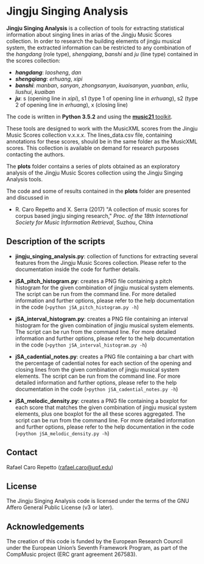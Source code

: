 # Jingju Singing Analysis

**Jingju Singing Analysis** is a collection of tools for extracting statistical information about singing lines in arias of the Jingju Music Scores collection. In order to research the building elements of jingju musical system, the extracted information can be restricted to any combination of the *hangdang* (role type), *shengqiang*, *banshi* and *ju* (line type) contained in the scores collection:
- **_hangdang_**: *laosheng*, *dan*
- **_shengqiang_**: *erhuang*, *xipi*
- **_banshi_**: *manban*, *sanyan*, *zhongsanyan*, *kuaisanyan*, *yuanban*, *erliu*, *liushui*, *kuaiban*
- **_ju_**: s (opening line in *xipi*), s1 (type 1 of opening line in *erhuang*), s2 (type 2 of opening line in *erhuang*), x (closing line)

The code is written in **Python 3.5.2** and using the [**music21** toolkit](http://web.mit.edu/music21/).

These tools are designed to work with the MusicXML scores from the Jingju Music Scores collection v.x.x.x. The lines_data.csv file, containing annotations for these scores, should be in the same folder as the MusicXML scores. This collection is available on demand for research purposes contacting the authors.

The **plots** folder contains a series of plots obtained as an exploratory analysis of the Jingju Music Scores collection using the Jingju Singing Analysis tools.

The code and some of results contained in the **plots** folder are presented and discussed in

- R. Caro Repetto and X. Serra (2017) "A collection of music scores for corpus based jingju singing research," *Proc. of the 18th International Society for Music Information Retrieval*, Suzhou, China

## Description of the scripts

- **jingju_singing_analysis.py**: collection of functions for extracting several features from the Jingju Music Scores collection. Please refer to the documentation inside the code for further details.

- **jSA_pitch_histogram.py**: creates a PNG file containing a pitch histogram for the given combination of jingju musical system elements. The script can be run from the command line. For more detailed information and further options, please refer to the help documentation in the code (`>python jSA_pitch_histogram.py -h`)

- **jSA_interval_histogram.py**: creates a PNG file containing an interval histogram for the given combination of jingju musical system elements. The script can be run from the command line. For more detailed information and further options, please refer to the help documentation in the code (`>python jSA_interval_histogram.py -h`)

- **jSA_cadential_notes.py**: creates a PNG file containing a bar chart with the percentage of cadential notes for each section of the opening and closing lines from the given combination of jingju musical system elements. The script can be run from the command line. For more detailed information and further options, please refer to the help documentation in the code (`>python jSA_cadential_notes.py -h`)

- **jSA_melodic_density.py**: creates a PNG file containing a boxplot for each score that matches the given combination of jingju musical system elements, plus one boxplot for the all these scores aggregated. The script can be run from the command line. For more detailed information and further options, please refer to the help documentation in the code (`>python jSA_melodic_density.py -h`)

## Contact
Rafael Caro Repetto (rafael.caro@upf.edu)

## License
 The Jingju Singing Analysis code is licensed under the terms of the GNU Affero General Public License (v3 or later).

## Acknowledgements
The creation of this code is funded by the European Research Council under the European Union’s Seventh Framework Program, as part of the CompMusic project (ERC grant agreement 267583).
